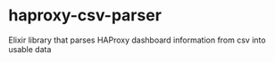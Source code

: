 # haproxy-csv-parser
Elixir library that parses HAProxy dashboard information from csv into usable data
